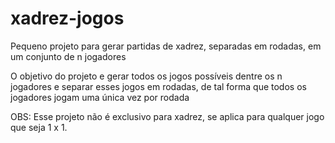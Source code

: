 # xadrez-jogos
Pequeno projeto para gerar partidas de xadrez, separadas em rodadas, em um conjunto de n jogadores

O objetivo do projeto e gerar todos os jogos possíveis dentre os n jogadores e separar esses jogos em rodadas, de tal forma que todos os jogadores jogam uma única vez por rodada

OBS: Esse projeto não é exclusivo para xadrez, se aplica para qualquer jogo que seja 1 x 1.
